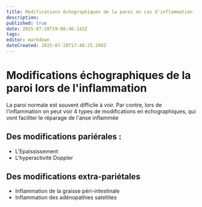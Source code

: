 ```yaml
---
title: Modifications échographiques de la paroi en cas d'inflammation
description: 
published: true
date: 2025-07-28T19:08:46.142Z
tags: 
editor: markdown
dateCreated: 2025-07-28T17:48:25.260Z
---
```


# Modifications échographiques de la paroi lors de l'inflammation
La paroi normale est souvent difficile à voir.
Par contre, lors de l'inflammation on peut voir 4 types de modifications en échographiques, qui vont faciliter le réparage de l'anse inflammée

## Des modifications pariérales :
- L'Epaississement
- L'hyperactivité Doppler

## Des modifications extra-pariétales
- Inflammation de la graisse péri-intestinale
- Inflammation des adénopathies satellites